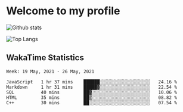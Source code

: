 # Welcome to my profile

![Github stats](https://github-readme-stats.vercel.app/api?username=xinthose&show_icons=true&theme=radical&count_private=true)

![Top Langs](https://github-readme-stats.vercel.app/api/top-langs/?username=xinthose)

## WakaTime Statistics
<!--START_SECTION:waka-->
```text
Week: 19 May, 2021 - 26 May, 2021

JavaScript   1 hr 37 mins    ██████░░░░░░░░░░░░░░░░░░░   24.16 % 
Markdown     1 hr 31 mins    █████▓░░░░░░░░░░░░░░░░░░░   22.54 % 
SQL          40 mins         ██▓░░░░░░░░░░░░░░░░░░░░░░   10.06 % 
HTML         35 mins         ██▒░░░░░░░░░░░░░░░░░░░░░░   08.82 % 
C++          30 mins         ██░░░░░░░░░░░░░░░░░░░░░░░   07.54 % 
```
<!--END_SECTION:waka-->
